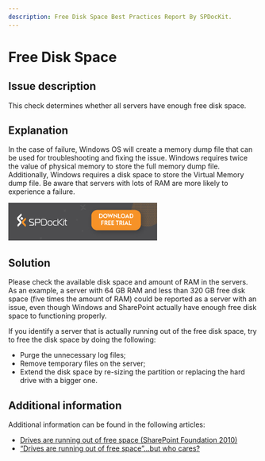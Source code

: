 ```yaml
---
description: Free Disk Space Best Practices Report By SPDocKit.
---
```


# Free Disk Space

## Issue description

This check determines whether all servers have enough free disk space.

## Explanation

In the case of failure, Windows OS will create a memory dump file that can be used for troubleshooting and fixing the issue. Windows requires twice the value of physical memory to store the full memory dump file. Additionally, Windows requires a disk space to store the Virtual Memory dump file. Be aware that servers with lots of RAM are more likely to experience a failure.

[![Download SPDocKit](../.gitbook/assets/spdockit_download.png)](http://bit.ly/2US0Zna)

## Solution

Please check the available disk space and amount of RAM in the servers. As an example, a server with 64 GB RAM and less than 320 GB free disk space \(five times the amount of RAM\) could be reported as a server with an issue, even though Windows and SharePoint actually have enough free disk space to functioning properly.

If you identify a server that is actually running out of the free disk space, try to free the disk space by doing the following:

* Purge the unnecessary log files;
* Remove temporary files on the server;
* Extend the disk space by re-sizing the partition or replacing the hard drive with a bigger one.

## Additional information

Additional information can be found in the following articles:

* [Drives are running out of free space \(SharePoint Foundation 2010\)](https://technet.microsoft.com/en-us/library/ff805057%28v=office.14%29.aspx)
* [“Drives are running out of free space”…but who cares?](http://blogs.msdn.com/b/briangre/archive/2011/12/01/quot-drives-are-running-out-of-free-space-quot-but-who-cares.aspx)

